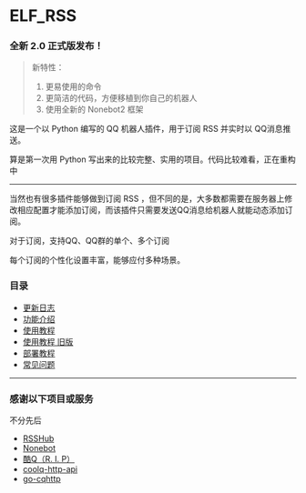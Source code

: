 # ELF_RSS

### 全新 2.0 正式版发布！

> 新特性：
>
> 1. 更易使用的命令
> 2. 更简洁的代码，方便移植到你自己的机器人
> 3. 使用全新的 Nonebot2 框架

这是一个以 Python 编写的 QQ 机器人插件，用于订阅 RSS 并实时以 QQ消息推送。 

算是第一次用 Python 写出来的比较完整、实用的项目。代码比较难看，正在重构中

***

当然也有很多插件能够做到订阅 RSS ，但不同的是，大多数都需要在服务器上修改相应配置才能添加订阅，而该插件只需要发送QQ消息给机器人就能动态添加订阅。

对于订阅，支持QQ、QQ群的单个、多个订阅

每个订阅的个性化设置丰富，能够应付多种场景。

### 目录

* [更新日志](更新日志.md)
* [功能介绍](功能介绍.md)
* [使用教程](2.0%20使用教程.md)
* [使用教程 旧版](1.0%20使用教程.md)
* [部署教程](部署教程.md)
* [常见问题](常见问题.md)

***

### 感谢以下项目或服务

不分先后

* [RSSHub](https://github.com/DIYgod/RSSHub)
* [Nonebot](https://github.com/nonebot/nonebot2)
* [酷Q（R. I. P）](https://cqp.cc/)
* [coolq-http-api](https://github.com/richardchien/coolq-http-api)
* [go-cqhttp](https://github.com/Mrs4s/go-cqhttp)
